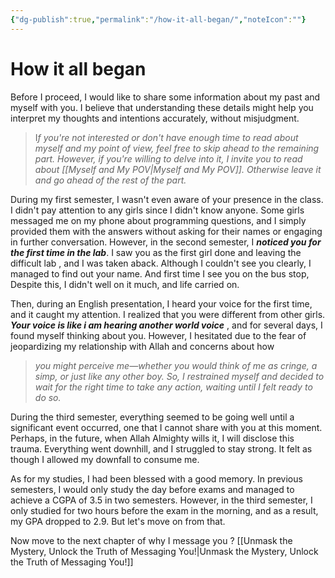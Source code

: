 ```yaml
---
{"dg-publish":true,"permalink":"/how-it-all-began/","noteIcon":""}
---
```



# How it all began


Before I proceed, I would like to share some information about my past and myself with you. I believe that understanding these details might help you interpret my thoughts and intentions accurately, without misjudgment.

>I*f you're not interested or don't have enough time to read about myself and my point of view, feel free to skip ahead to the remaining part. However, if you're willing to delve into it, I invite you to read about [[Myself and My POV\|Myself and My POV]]. Otherwise leave it and go ahead of the rest of the part.*

During my first semester, I wasn't even aware of your presence in the class. I didn't pay attention to any girls since I didn't know anyone. Some girls messaged me on my phone about programming questions, and I simply provided them with the answers without asking for their names or engaging in further conversation. However, in the second semester, I ***noticed you for the first time in the lab***. I saw you as the first girl done and leaving the difficult lab , and I was taken aback. Although I couldn't see you clearly, I managed to find out your name.
And first time I see you on the bus stop, Despite this, I didn't well on it much, and life carried on.

Then, during an English presentation, I heard your voice for the first time, and it caught my attention. I realized that you were different from other girls. ***Your voice is like i am hearing another world voice*** , and for several days, I found myself thinking about you. However, I hesitated due to the fear of jeopardizing my relationship with Allah and concerns about how 
>*you might perceive me—whether you would think of me as cringe, a simp, or just like any other boy. So, I restrained myself and decided to wait for the right time to take any action, waiting until I felt ready to do so.*
  
During the third semester, everything seemed to be going well until a significant event occurred, one that I cannot share with you at this moment. Perhaps, in the future, when Allah Almighty wills it, I will disclose this trauma. Everything went downhill, and I struggled to stay strong. It felt as though I allowed my downfall to consume me.

As for my studies, I had been blessed with a good memory. In previous semesters, I would only study the day before exams and managed to achieve a CGPA of 3.5 in two semesters. However, in the third semester, I only studied for two hours before the exam in the morning, and as a result, my GPA dropped to 2.9. But let's move on from that.

Now move to the next chapter of why I message you ? [[Unmask the Mystery, Unlock the Truth of Messaging You!\|Unmask the Mystery, Unlock the Truth of Messaging You!]]








